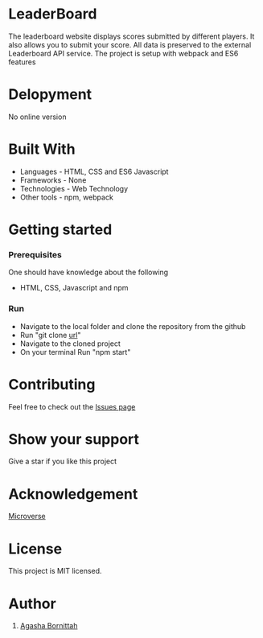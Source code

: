 # LeaderBoard
The leaderboard website displays scores submitted by different players. It also allows you to submit your score. All data is preserved to the external Leaderboard API service. The project is setup with  webpack and ES6 features
 
 # Delopyment
 No online version

 # Built With
- Languages - HTML, CSS and ES6 Javascript
- Frameworks - None
- Technologies - Web Technology
- Other tools - npm, webpack
# Getting started
### Prerequisites
One should have knowledge about the following
- HTML, CSS, Javascript and npm

### Run
- Navigate to the local folder and clone the repository from the github 
- Run "git clone [url](https://github.com/Bornittah/LeaderBoard.git)"
- Navigate to the cloned project
- On your terminal Run "npm start"

# Contributing
Feel free to check out the [Issues page](https://github.com/Bornittah/LeaderBoard/issues)

# Show your support
Give a star if you like this project

# Acknowledgement
 [Microverse](https://www.microverse.org/?grsf=i6yi2m)
 
# License
This project is MIT licensed.

# Author
1. [Agasha Bornittah](https://github.com/Bornittah)


